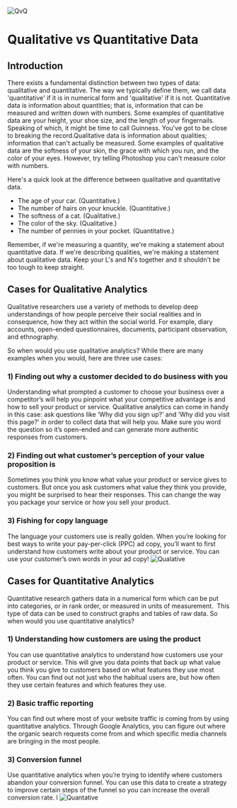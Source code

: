 ![QvQ](https://sites.google.com/a/staff.lisd.net/mr-nic-s---8th-grade-pre-ap-science/_/rsrc/1378704557909/unit-1---forces-motion/qualitative-data-vs-quantitative-data/qual_quant.jpg)
# Qualitative vs Quantitative Data
## Introduction
There exists a fundamental distinction between two types of data: qualitative and quantitative. The way we typically define them, we call data 'quantitative' if it is in numerical form and 'qualitative' if it is not. 
Quantitative data is information about quantities; that is, information that can be measured and written down with numbers. Some examples of quantitative data are your height, your shoe size, and the length of your fingernails. Speaking of which, it might be time to call Guinness. You've got to be close to breaking the record.Qualitative data is information about qualities; information that can't actually be measured. Some examples of qualitative data are the softness of your skin, the grace with which you run, and the color of your eyes. However, try telling Photoshop you can't measure color with numbers.

Here's a quick look at the difference between qualitative and quantitative data. 
* The age of your car. (Quantitative.)  
* The number of hairs on your knuckle. (Quantitative.)  
* The softness of a cat. (Qualitative.)  
* The color of the sky. (Qualitative.)  
* The number of pennies in your pocket. (Quantitative.)

Remember, if we're measuring a quantity, we're making a statement about quantitative data. If we're describing qualities, we're making a statement about qualitative data. Keep your L's and N's together and it shouldn't be too tough to keep straight.
## Cases for Qualitative Analytics
Qualitative researchers use a variety of methods to develop deep understandings of how people perceive their social realities and in consequence, how they act within the social world. For example, diary accounts, open-ended questionnaires, documents, participant observation, and ethnography. 

So when would you use qualitative analytics? While there are many examples when you would, here are three use cases: 
### 1) Finding out why a customer decided to do business with you
Understanding what prompted a customer to choose your business over a competitor’s will help you pinpoint what your competitive advantage is and how to sell your product or service. Qualitative analytics can come in handy in this case: ask questions like ‘Why did you sign up?’ and ‘Why did you visit this page?' in order to collect data that will help you. Make sure you word the question so it’s open-ended and can generate more authentic responses from customers.
### 2) Finding out what customer’s perception of your value proposition is
Sometimes you think you know what value your product or service gives to customers. But once you ask customers what value they think you provide, you might be surprised to hear their responses. This can change the way you package your service or how you sell your product.
### 3) Fishing for copy language
The language your customers use is really golden. When you’re looking for best ways to write your pay-per-click (PPC) ad copy, you’ll want to first understand how customers write about your product or service. You can use your customer’s own words in your ad copy! 
![Qualative](http://slideplayer.com/8188131/25/images/4/Qualitative+Data+Collection.jpg)
## Cases for Quantitative Analytics
Quantitative research gathers data in a numerical form which can be put into categories, or in rank order, or measured in units of measurement.  This type of data can be used to construct graphs and tables of raw data.
So when would you use quantitative analytics?
### 1) Understanding how customers are using the product
You can use quantitative analytics to understand how customers use your product or service. This will give you data points that back up what value you think you give to customers based on what features they use most often.  You can find out not just who the habitual users are, but how often they use certain features and which features they use. 
### 2) Basic traffic reporting
You can find out where most of your website traffic is coming from by using quantitative analytics. Through Google Analytics, you can figure out where the organic search requests come from and which specific media channels are bringing in the most people.
### 3) Conversion funnel
Use quantitative analytics when you’re trying to identify where customers abandon your conversion funnel. You can use this data to create a strategy to improve certain steps of the funnel so you can increase the overall conversion rate. l
![Quantative](https://image.slidesharecdn.com/quantitative-data-a-basic-introduction-1198133206856240-3/95/quantitative-data-a-basic-introduction-7-728.jpg?cb=1198104407)
